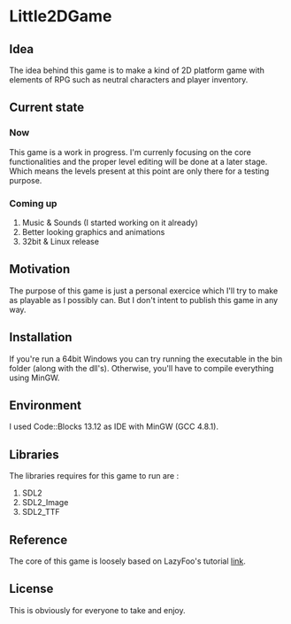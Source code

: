 Little2DGame
=======

## Idea

The idea behind this game is to make a kind of 2D platform game with elements of RPG such as neutral characters and player inventory.

## Current state

### Now

This game is a work in progress. I'm currenly focusing on the core functionalities and the proper level editing will be done at a later stage. Which means the levels present at this point are only there for a testing purpose.

### Coming up

1. Music & Sounds (I started working on it already)
2. Better looking graphics and animations
3. 32bit & Linux release

## Motivation

The purpose of this game is just a personal exercice which I'll try to make as playable as I possibly can. But I don't intent to publish this game in any way.

## Installation

If you're run a 64bit Windows you can try running the executable in the bin folder (along with the dll's). Otherwise, you'll have to compile everything using MinGW.

## Environment

I used Code::Blocks 13.12 as IDE with MinGW (GCC 4.8.1).

## Libraries

The libraries requires for this game to run are :
1. SDL2
2. SDL2_Image
3. SDL2_TTF

## Reference

The core of this game is loosely based on LazyFoo's tutorial [link](http://lazyfoo.net/tutorials/SDL/).

## License

This is obviously for everyone to take and enjoy.
